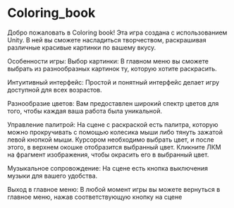 # Coloring_book
 
Добро пожаловать в Coloring book!
Эта игра создана с использованием Unity. В ней вы сможете насладиться творчеством, раскрашивая различные красивые картинки по вашему вкусу.

Особенности игры:
Выбор картинки: В главном меню вы сможете выбрать из разнообразных картинок ту, которую хотите раскрасить.

Интуитивный интерфейс: Простой и понятный интерфейс делает игру доступной для всех возрастов.

Разнообразие цветов: Вам предоставлен широкий спектр цветов для того, чтобы каждая ваша работа была уникальной.

Управление палитрой: На сцене с раскраской есть палитра, которую можно прокручивать с помощью колесика мыши либо тянуть зажатой левой кнопкой мыши. Курсором необходимо выбрать цвет, и после этого, в верхнем окошке отобразится выбранный цвет. Кликните ЛКМ на фрагмент изображения, чтобы окрасить его в выбранный цвет.

Музыкальное сопровождение: На сцене есть кнопка выключения музыки для вашего удобства.

Выход в главное меню: В любой момент игры вы можете вернуться в главное меню, нажав соответствующую кнопку на сцене
